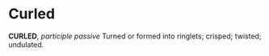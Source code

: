 # Curled

**CURLED**, _participle passive_ Turned or formed into ringlets; crisped; twisted; undulated.